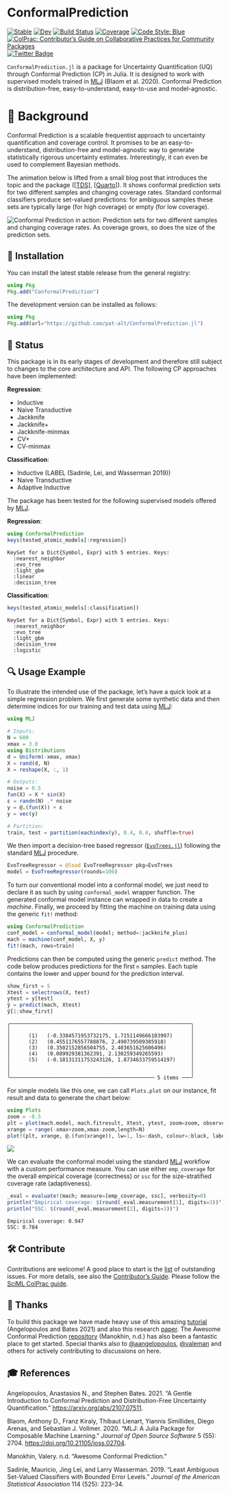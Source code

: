 
# ConformalPrediction

[![Stable](https://img.shields.io/badge/docs-stable-blue.svg)](https://pat-alt.github.io/ConformalPrediction.jl/stable/) [![Dev](https://img.shields.io/badge/docs-dev-blue.svg)](https://pat-alt.github.io/ConformalPrediction.jl/dev/) [![Build Status](https://github.com/pat-alt/ConformalPrediction.jl/actions/workflows/CI.yml/badge.svg?branch=main)](https://github.com/pat-alt/ConformalPrediction.jl/actions/workflows/CI.yml?query=branch%3Amain) [![Coverage](https://codecov.io/gh/pat-alt/ConformalPrediction.jl/branch/main/graph/badge.svg)](https://codecov.io/gh/pat-alt/ConformalPrediction.jl) [![Code Style: Blue](https://img.shields.io/badge/code%20style-blue-4495d1.svg)](https://github.com/invenia/BlueStyle) [![ColPrac: Contributor’s Guide on Collaborative Practices for Community Packages](https://img.shields.io/badge/ColPrac-Contributor's%20Guide-blueviolet.png)](https://github.com/SciML/ColPrac) [![Twitter Badge](https://img.shields.io/twitter/url/https/twitter.com/paltmey.svg?style=social&label=Follow%20%40paltmey)](https://twitter.com/paltmey)

`ConformalPrediction.jl` is a package for Uncertainty Quantification (UQ) through Conformal Prediction (CP) in Julia. It is designed to work with supervised models trained in [MLJ](https://alan-turing-institute.github.io/MLJ.jl/dev/) (Blaom et al. 2020). Conformal Prediction is distribution-free, easy-to-understand, easy-to-use and model-agnostic.

# 📖 Background

Conformal Prediction is a scalable frequentist approach to uncertainty quantification and coverage control. It promises to be an easy-to-understand, distribution-free and model-agnostic way to generate statistically rigorous uncertainty estimates. Interestingly, it can even be used to complement Bayesian methods.

The animation below is lifted from a small blog post that introduces the topic and the package (\[[TDS](https://towardsdatascience.com/conformal-prediction-in-julia-351b81309e30)\], \[[Quarto](https://www.paltmeyer.com/blog/posts/conformal-prediction/#fig-anim)\]). It shows conformal prediction sets for two different samples and changing coverage rates. Standard conformal classifiers produce set-valued predictions: for ambiguous samples these sets are typically large (for high coverage) or empty (for low coverage).

![Conformal Prediction in action: Prediction sets for two different samples and changing coverage rates. As coverage grows, so does the size of the prediction sets.](https://raw.githubusercontent.com/pat-alt/blog/main/posts/conformal-prediction/www/medium.gif)

## 🚩 Installation

You can install the latest stable release from the general registry:

``` julia
using Pkg
Pkg.add("ConformalPrediction")
```

The development version can be installed as follows:

``` julia
using Pkg
Pkg.add(url="https://github.com/pat-alt/ConformalPrediction.jl")
```

## 🔁 Status

This package is in its early stages of development and therefore still subject to changes to the core architecture and API. The following CP approaches have been implemented:

**Regression**:

- Inductive
- Naive Transductive
- Jackknife
- Jackknife+
- Jackknife-minmax
- CV+
- CV-minmax

**Classification**:

- Inductive (LABEL (Sadinle, Lei, and Wasserman 2019))
- Naive Transductive
- Adaptive Inductive

The package has been tested for the following supervised models offered by [MLJ](https://alan-turing-institute.github.io/MLJ.jl/dev/).

**Regression**:

``` julia
using ConformalPrediction
keys(tested_atomic_models[:regression])
```

    KeySet for a Dict{Symbol, Expr} with 5 entries. Keys:
      :nearest_neighbor
      :evo_tree
      :light_gbm
      :linear
      :decision_tree

**Classification**:

``` julia
keys(tested_atomic_models[:classification])
```

    KeySet for a Dict{Symbol, Expr} with 5 entries. Keys:
      :nearest_neighbor
      :evo_tree
      :light_gbm
      :decision_tree
      :logistic

## 🔍 Usage Example

To illustrate the intended use of the package, let’s have a quick look at a simple regression problem. We first generate some synthetic data and then determine indices for our training and test data using [MLJ](https://alan-turing-institute.github.io/MLJ.jl/dev/):

``` julia
using MLJ

# Inputs:
N = 600
xmax = 3.0
using Distributions
d = Uniform(-xmax, xmax)
X = rand(d, N)
X = reshape(X, :, 1)

# Outputs:
noise = 0.5
fun(X) = X * sin(X)
ε = randn(N) .* noise
y = @.(fun(X)) + ε
y = vec(y)

# Partition:
train, test = partition(eachindex(y), 0.4, 0.4, shuffle=true)
```

We then import a decision-tree based regressor ([`EvoTrees.jl`](https://github.com/Evovest/EvoTrees.jl)) following the standard [MLJ](https://alan-turing-institute.github.io/MLJ.jl/dev/) procedure.

``` julia
EvoTreeRegressor = @load EvoTreeRegressor pkg=EvoTrees
model = EvoTreeRegressor(rounds=100) 
```

To turn our conventional model into a conformal model, we just need to declare it as such by using `conformal_model` wrapper function. The generated conformal model instance can wrapped in data to create a *machine*. Finally, we proceed by fitting the machine on training data using the generic `fit!` method:

``` julia
using ConformalPrediction
conf_model = conformal_model(model; method=:jackknife_plus)
mach = machine(conf_model, X, y)
fit!(mach, rows=train)
```

Predictions can then be computed using the generic `predict` method. The code below produces predictions for the first `n` samples. Each tuple contains the lower and upper bound for the prediction interval.

``` julia
show_first = 5
Xtest = selectrows(X, test)
ytest = y[test]
ŷ = predict(mach, Xtest)
ŷ[1:show_first]
```

    ╭───────────────────────────────────────────────────────────╮
    │                                                           │
    │      (1)   (-0.3384571953732175, 1.7151149666103997)      │
    │      (2)   (0.4551176557788876, 2.490739509385918)        │
    │      (3)   (0.3502152856504755, 2.403651625606496)        │
    │      (4)   (0.089929381362391, 2.130259349265593)         │
    │      (5)   (-0.18131311753243126, 1.8734633759514197)     │
    │                                                           │
    │                                                           │
    ╰─────────────────────────────────────────────── 5 items ───╯

For simple models like this one, we can call `Plots.plot` on our instance, fit result and data to generate the chart below:

``` julia
using Plots
zoom = -0.5
plt = plot(mach.model, mach.fitresult, Xtest, ytest, zoom=zoom, observed_lab="Test points")
xrange = range(-xmax+zoom,xmax-zoom,length=N)
plot!(plt, xrange, @.(fun(xrange)), lw=1, ls=:dash, colour=:black, label="Ground truth")
```

![](README_files/figure-commonmark/cell-9-output-1.svg)

We can evaluate the conformal model using the standard [MLJ](https://alan-turing-institute.github.io/MLJ.jl/dev/) workflow with a custom performance measure. You can use either `emp_coverage` for the overall empirical coverage (correctness) or `ssc` for the size-stratified coverage rate (adaptiveness).

``` julia
_eval = evaluate!(mach; measure=[emp_coverage, ssc], verbosity=0)
println("Empirical coverage: $(round(_eval.measurement[1], digits=3))")
println("SSC: $(round(_eval.measurement[2], digits=3))")
```

    Empirical coverage: 0.947
    SSC: 0.784

## 🛠 Contribute

Contributions are welcome! A good place to start is the [list](https://github.com/pat-alt/ConformalPrediction.jl/issues) of outstanding issues. For more details, see also the [Contributor’s Guide](https://www.paltmeyer.com/ConformalPrediction.jl/dev/contribute/). Please follow the [SciML ColPrac guide](https://github.com/SciML/ColPrac).

## 🙏 Thanks

To build this package we have made heavy use of this amazing [tutorial](https://arxiv.org/abs/2107.07511) (Angelopoulos and Bates 2021) and also this research [paper](https://arxiv.org/abs/1905.02928). The Awesome Conformal Prediction [repository](https://github.com/valeman/awesome-conformal-prediction) (Manokhin, n.d.) has also been a fantastic place to get started. Special thanks also to [@aangelopoulos](https://github.com/aangelopoulos), [@valeman](https://github.com/valeman) and others for actively contributing to discussions on here.

## 🎓 References

Angelopoulos, Anastasios N., and Stephen Bates. 2021. “A Gentle Introduction to Conformal Prediction and Distribution-Free Uncertainty Quantification.” <https://arxiv.org/abs/2107.07511>.

Blaom, Anthony D., Franz Kiraly, Thibaut Lienart, Yiannis Simillides, Diego Arenas, and Sebastian J. Vollmer. 2020. “MLJ: A Julia Package for Composable Machine Learning.” *Journal of Open Source Software* 5 (55): 2704. <https://doi.org/10.21105/joss.02704>.

Manokhin, Valery. n.d. “Awesome Conformal Prediction.”

Sadinle, Mauricio, Jing Lei, and Larry Wasserman. 2019. “Least Ambiguous Set-Valued Classifiers with Bounded Error Levels.” *Journal of the American Statistical Association* 114 (525): 223–34.
